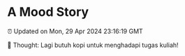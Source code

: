 # A Mood Story

⏰ Updated on Mon, 29 Apr 2024 23:16:19 GMT

💭 Thought: Lagi butuh kopi untuk menghadapi tugas kuliah!

